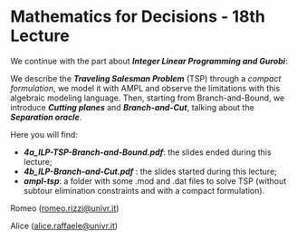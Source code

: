# Mathematics for Decisions - 18th Lecture #

We continue with the part about ___Integer Linear Programming and Gurobi___:

We describe the ___Traveling Salesman Problem___ (TSP) through a _compact formulation_, we model it with AMPL and observe the limitations with this algebraic modeling language. Then, starting from Branch-and-Bound, we introduce ___Cutting planes___ and ___Branch-and-Cut___, talking about the ___Separation oracle___.

Here you will find:
- ___4a_ILP-TSP-Branch-and-Bound.pdf___: the slides ended during this lecture;
- ___4b_ILP-Branch-and-Cut.pdf___ : the slides started during this lecture;
- ___ampl-tsp___: a folder with some .mod and .dat files to solve TSP (without subtour elimination constraints and with a compact formulation).

Romeo (romeo.rizzi@univr.it)

Alice (alice.raffaele@univr.it)
